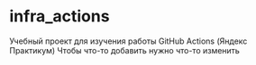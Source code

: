 # infra_actions
Учебный проект для изучения работы GitHub Actions (Яндекс Практикум)
Чтобы что-то добавить нужно что-то изменить